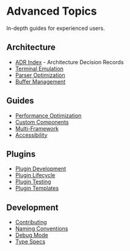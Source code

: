 # Advanced Topics

In-depth guides for experienced users.

## Architecture

- [ADR Index](adr/README.md) - Architecture Decision Records
- [Terminal Emulation](adr/0003-terminal-emulation-strategy.md)
- [Parser Optimization](adr/0002-parser-performance-optimization.md)
- [Buffer Management](adr/0009-high-performance-buffer-management.md)

## Guides

- [Performance Optimization](cookbook/PERFORMANCE_OPTIMIZATION.md)
- [Custom Components](guides/custom_components.md)
- [Multi-Framework](guides/multi_framework_migration_guide.md)
- [Accessibility](guides/accessibility_implementation_guide.md)

## Plugins

- [Plugin Development](plugins/PLUGIN_DEVELOPMENT_GUIDE.md)
- [Plugin Lifecycle](plugins/PLUGIN_LIFECYCLE_HOOKS.md)
- [Plugin Testing](plugins/PLUGIN_TESTING_GUIDE.md)
- [Plugin Templates](plugins/PLUGIN_TEMPLATES.md)

## Development

- [Contributing](DEVELOPMENT.md)
- [Naming Conventions](development/NAMING_CONVENTIONS.md)
- [Debug Mode](development/DEBUG_MODE.md)
- [Type Specs](development/TYPE_SPEC_GENERATOR.md)
